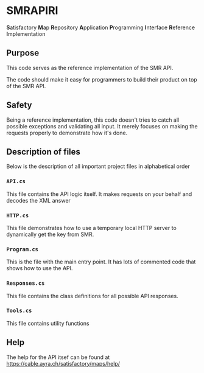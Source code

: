 # SMRAPIRI

**S**atisfactory **M**ap **R**epository **A**pplication **P**rogramming **I**nterface **R**eference **I**mplementation

## Purpose

This code serves as the reference implementation of the SMR API.

The code should make it easy for programmers to build their product on top of the SMR API.

## Safety

Being a reference implementation,
this code doesn't tries to catch all possible exceptions and validating all input.
It merely focuses on making the requests properly to demonstrate how it's done.

## Description of files

Below is the description of all important project files in alphabetical order

### `API.cs`

This file contains the API logic itself.
It makes requests on your behalf and decodes the XML answer

### `HTTP.cs`

This file demonstrates how to use a temporary local HTTP server to dynamically get the key from SMR.

### `Program.cs`

This is the file with the main entry point.
It has lots of commented code that shows how to use the API.

### `Responses.cs`

This file contains the class definitions for all possible API responses.

### `Tools.cs`

This file contains utility functions

## Help

The help for the API itsef can be found at https://cable.ayra.ch/satisfactory/maps/help/
